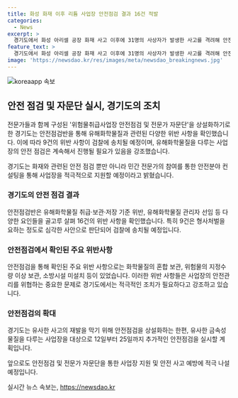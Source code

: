 ```yaml
---
title: 화성 화재 이후 리튬 사업장 안전점검 결과 16건 적발
categories:
  - News
excerpt: >
  경기도에서 화성 아리셀 공장 화재 사고 이후에 31명의 사상자가 발생한 사고를 격려해 안전점검을 실시하고, 48개의 리튬 취급 사업장 중 16개가 위반사항으로 적발됨. 이 중 9건은 형사처벌을 받게 되며, 이에 대비해 위험물취급사업장 안전점검 및 전문가 자문단을 상설화하여 안전 점검을 강화할 계획이다. 12일부터 25일까지 100개소의 사업장을 대상으로 안전점검이 예정되어 있다.
feature_text: >
  경기도에서 화성 아리셀 공장 화재 사고 이후에 31명의 사상자가 발생한 사고를 격려해 안전점검을 실시하고, 48개의 리튬 취급 사업장 중 16개가 위반사항으로 적발됨. 이 중 9건은 형사처벌을 받게 되며, 이에 대비해 위험물취급사업장 안전점검 및 전문가 자문단을 상설화하여 안전 점검을 강화할 계획이다. 12일부터 25일까지 100개소의 사업장을 대상으로 안전점검이 예정되어 있다.
image: 'https://newsdao.kr/res/images/meta/newsdao_breakingnews.jpg'
---
```


<p><img src="https://newsdao.kr/res/images/meta/newsdao_breakingnews.jpg" alt="koreaapp 속보" /></p>

<h2 data-ke-size="size26">안전 점검 및 자문단 실시, 경기도의 조치</h2>

<p>전문가들과 함께 구성된 '위험물취급사업장 안전점검 및 전문가 자문단'을 상설화하기로 한 경기도는 안전점검반을 통해 유해화학물질과 관련된 다양한 위반 사항을 확인했습니다. 이에 따라 9건의 위반 사항이 검찰에 송치될 예정이며, 유해화학물질을 다루는 사업장의 안전 점검은 계속해서 진행될 필요가 있음을 강조했습니다.</p>

<p data-ke-size="size16">경기도는 화재와 관련된 안전 점검 뿐만 아니라 민간 전문가의 참여를 통한 안전분야 컨설팅을 통해 사업장을 적극적으로 지원할 예정이라고 밝혔습니다.</p>

<h3 data-ke-size="size22">경기도의 안전 점검 결과</h3>

<p>안전점검반은 유해화학물질 취급·보관·저장 기준 위반, 유해화학물질 관리자 선임 등 다양한 요인들을 골고루 살펴 16건의 위반 사항을 확인했습니다. 특히 9건은 형사처벌을 요하는 정도로 심각한 사안으로 판단되어 검찰에 송치될 예정입니다.</p>

<h3 data-ke-size="size22">안전점검에서 확인된 주요 위반사항</h3>

<p>안전점검을 통해 확인된 주요 위반 사항으로는 화학물질의 혼합 보관, 위험물의 지정수량 이상 보관, 소방시설 미설치 등이 있었습니다. 이러한 위반 사항들은 사업장의 안전관리를 위협하는 중요한 문제로 경기도에서는 적극적인 조치가 필요하다고 강조하고 있습니다.</p>

<h3 data-ke-size="size22">안전점검의 확대</h3>

<p>경기도는 유사한 사고의 재발을 막기 위해 안전점검을 상설화하는 한편, 유사한 금속성물질을 다루는 사업장을 대상으로 12일부터 25일까지 추가적인 안전점검을 실시할 계획입니다.</p>

<p data-ke-size="size16">앞으로도 안전점검 및 전문가 자문단을 통한 사업장 지원 및 안전 사고 예방에 적극 나설 예정입니다.</p>
실시간 뉴스 속보는, <a href="https://newsdao.kr" rel="dofollow">https://newsdao.kr</a>


